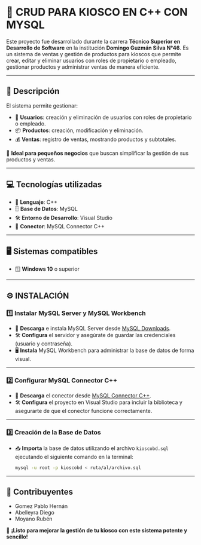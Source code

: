 
# 🎯 **CRUD PARA KIOSCO EN C++ CON MYSQL** 
Este proyecto fue desarrollado durante la carrera **Técnico Superior en Desarrollo de Software** en la institución **Domingo Guzmán Silva N°46**. Es un sistema de ventas y gestión de productos para kioscos que permite crear, editar y eliminar usuarios con roles de propietario o empleado, gestionar productos y administrar ventas de manera eficiente.

---

## 📝 **Descripción**  
El sistema permite gestionar:  
- 👤 **Usuarios**: creación y eliminación de usuarios con roles de propietario o empleado.  
- 📦 **Productos**: creación, modificación y eliminación.  
- 💰 **Ventas**: registro de ventas, mostrando productos y subtotales.  

🏪 **Ideal para pequeños negocios** que buscan simplificar la gestión de sus productos y ventas.

---

## 💻 **Tecnologías utilizadas**
- 🔷 **Lenguaje**: C++  
- 🗄️ **Base de Datos**: MySQL  
- 🛠️ **Entorno de Desarrollo**: Visual Studio  
- 🔌 **Conector**: MySQL Connector C++

---

## 🖥️ **Sistemas compatibles**
- 🪟 **Windows 10** o superior

---

## ⚙️ **INSTALACIÓN**

### 1️⃣ **Instalar MySQL Server y MySQL Workbench**
- 🔽 **Descarga** e instala MySQL Server desde [MySQL Downloads](https://dev.mysql.com/downloads/).
- 🛠️ **Configura** el servidor y asegúrate de guardar las credenciales (usuario y contraseña).
- 🖥️ **Instala** MySQL Workbench para administrar la base de datos de forma visual.

---

### 2️⃣ **Configurar MySQL Connector C++**
- 🔗 **Descarga** el conector desde [MySQL Connector C++](https://dev.mysql.com/downloads/connector/cpp/).
- 🛠️ **Configura** el proyecto en Visual Studio para incluir la biblioteca y asegurarte de que el conector funcione correctamente.

---

### 3️⃣ **Creación de la Base de Datos**
- 📥 **Importa** la base de datos utilizando el archivo `kioscobd.sql` ejecutando el siguiente comando en la terminal:  
  ```bash
  mysql -u root -p kioscobd < ruta/al/archivo.sql

---

## 🤝 Contribuyentes
- Gomez Pablo Hernán
- Abelleyra Diego
- Moyano Rubén


🚀 **¡Listo para mejorar la gestión de tu kiosco con este sistema potente y sencillo!**  

